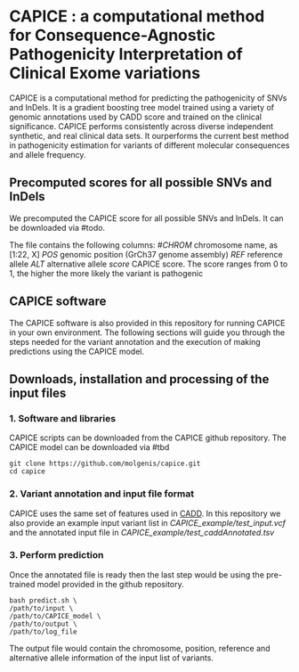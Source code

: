 # CAPICE : a computational method for Consequence-Agnostic Pathogenicity Interpretation of Clinical Exome variations

CAPICE is a computational method for predicting the pathogenicity of SNVs and InDels. 
It is a gradient boosting tree model trained using a variety of genomic annotations used by 
CADD score and trained on the clinical significance. CAPICE performs consistently across diverse independent synthetic, 
and real clinical data sets. It ourperforms the current best method in pathogenicity estimation
for variants of different molecular consequences and allele frequency.

## Precomputed scores for all possible SNVs and InDels
We precomputed the CAPICE score for all possible SNVs and InDels. It can be downloaded via #todo.

The file contains the following columns:
*#CHROM* chromosome name, as [1:22, X]
*POS* genomic position (GrCh37 genome assembly)
*REF* reference allele
*ALT* alternative allele
*score* CAPICE score. The score ranges from 0 to 1, the higher the more likely the variant is pathogenic


## CAPICE software
The CAPICE software is also provided in this repository for running CAPICE in your own environment. 
The following sections will guide you through the steps needed for the variant annotation and the execution of
making predictions using the CAPICE model.


## Downloads, installation and processing of the input files
### 1. Software and libraries
CAPICE scripts can be downloaded from the CAPICE github repository. The CAPICE model
can be downloaded via #tbd
```angular2
git clone https://github.com/molgenis/capice.git
cd capice
```

### 2. Variant annotation and input file format
CAPICE uses the same set of features used in [CADD](https://cadd.gs.washington.edu/). In this
repository we also provide an example input variant list in *CAPICE_example/test_input.vcf* and 
the annotated input file in *CAPICE_example/test_caddAnnotated.tsv* 

### 3. Perform prediction
Once the annotated file is ready then the last step would be using the pre-trained model provided
in the github repository.
```angular2
bash predict.sh \
/path/to/input \
/path/to/CAPICE_model \
/path/to/output \
/path/to/log_file
```
The output file would contain the chromosome, position, reference and alternative allele
information of the input list of variants.
